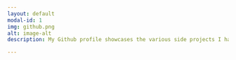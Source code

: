 ```yaml
---
layout: default
modal-id: 1
img: github.png
alt: image-alt
description: My Github profile showcases the various side projects I have worked over time. I have utilized a variety of programming languages that includes Java, Python, and Javascript. My project collection consists of a classical guitar simulator, a tea brewing timer, a virtual card game, and various others.   <a href="https://github.com/jeunghwansuh">Click here to view Github profile</a>. 

---
```

